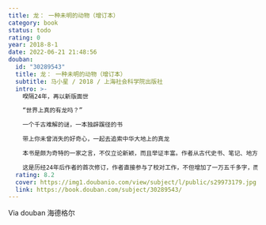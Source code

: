 ```yaml
---
title: 龙： 一种未明的动物（增订本）
category: book
status: todo
rating: 0
year: 2018-8-1
date: 2022-06-21 21:48:56
douban:
  id: "30289543"
  title: 龙： 一种未明的动物（增订本）
  subtitle: 马小星 / 2018 / 上海社会科学院出版社
  intro: >-
    暌隔24年，再以新版面世

    “世界上真的有龙吗？”

    一个千古难解的谜，一本独辟蹊径的书

    带上你未曾消失的好奇心，一起去追索中华大地上的真龙

    本书是颇为奇特的一家之言，不仅立论新颖，而且举证丰富。作者从古代史书、笔记、地方志中搜集了大量罕为人知的记载，并联系多位目击者所提供的证词，反复比照，论断独到。它的身影，在中国有文字记载以来的几千年历史中若隐若现。不管添上了多么奇异的色彩，它的基本形象及生态特征，依然没有脱离隐藏在背后的那个生物原型。作者旁征博引，探幽抉秘，对这种古代动物的外形、习性、潜居的区域、出没的规律等，都作了细致的分析。

    这是历经24年后作者的首次修订，作者直接参与了校对工作，不但增加了一万五千多字，而且改正了旧版的一些错误。
  rating: 8.2
  cover: https://img1.doubanio.com/view/subject/l/public/s29973179.jpg
  link: https://book.douban.com/subject/30289543/
---
```


Via douban 海德格尔